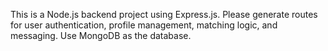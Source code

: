 <!-- Use this file to provide workspace-specific custom instructions to Copilot. For more details, visit https://code.visualstudio.com/docs/copilot/copilot-customization#_use-a-githubcopilotinstructionsmd-file -->
This is a Node.js backend project using Express.js. Please generate routes for user authentication, profile management, matching logic, and messaging. Use MongoDB as the database.
